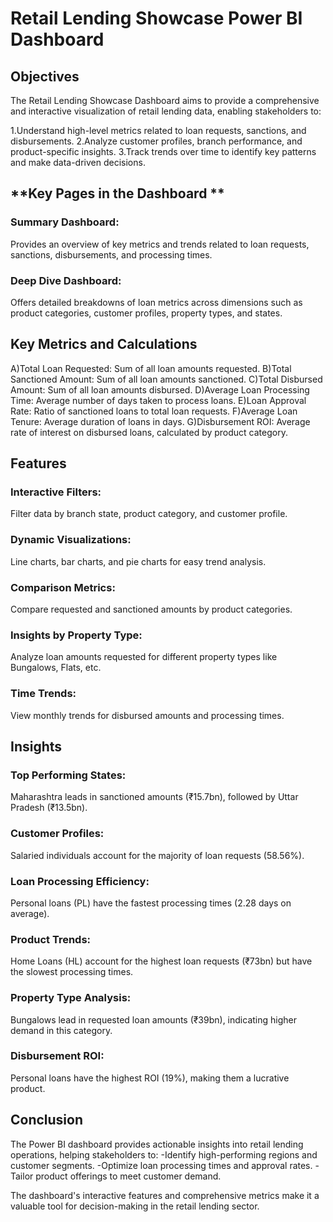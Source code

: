 # **Retail Lending Showcase Power BI Dashboard**

## **Objectives**

The Retail Lending Showcase Dashboard aims to provide a comprehensive and interactive visualization of retail lending data, enabling stakeholders to:

1.Understand high-level metrics related to loan requests, sanctions, and disbursements.
2.Analyze customer profiles, branch performance, and product-specific insights.
3.Track trends over time to identify key patterns and make data-driven decisions.

## **Key Pages in the Dashboard **

### **Summary Dashboard**:

Provides an overview of key metrics and trends related to loan requests, sanctions, disbursements, and processing times.

### **Deep Dive Dashboard**:

Offers detailed breakdowns of loan metrics across dimensions such as product categories, customer profiles, property types, and states.

## **Key Metrics and Calculations**

A)Total Loan Requested: Sum of all loan amounts requested.
B)Total Sanctioned Amount: Sum of all loan amounts sanctioned.
C)Total Disbursed Amount: Sum of all loan amounts disbursed.
D)Average Loan Processing Time: Average number of days taken to process loans.
E)Loan Approval Rate: Ratio of sanctioned loans to total loan requests.
F)Average Loan Tenure: Average duration of loans in days.
G)Disbursement ROI: Average rate of interest on disbursed loans, calculated by product category.

## **Features**

### **Interactive Filters**:

Filter data by branch state, product category, and customer profile.

### **Dynamic Visualizations**:

Line charts, bar charts, and pie charts for easy trend analysis.

### **Comparison Metrics**:

Compare requested and sanctioned amounts by product categories.

### **Insights by Property Type**:

Analyze loan amounts requested for different property types like Bungalows, Flats, etc.

### **Time Trends**:

View monthly trends for disbursed amounts and processing times.

## **Insights**

### **Top Performing States**:
Maharashtra leads in sanctioned amounts (₹15.7bn), followed by Uttar Pradesh (₹13.5bn).

### **Customer Profiles**:
Salaried individuals account for the majority of loan requests (58.56%).

### **Loan Processing Efficiency**:
Personal loans (PL) have the fastest processing times (2.28 days on average).

### **Product Trends**:
Home Loans (HL) account for the highest loan requests (₹73bn) but have the slowest processing times.

### **Property Type Analysis**:
Bungalows lead in requested loan amounts (₹39bn), indicating higher demand in this category.

### **Disbursement ROI**:

Personal loans have the highest ROI (19%), making them a lucrative product.

## **Conclusion**

The Power BI dashboard provides actionable insights into retail lending operations, helping stakeholders to:
-Identify high-performing regions and customer segments.
-Optimize loan processing times and approval rates.
-Tailor product offerings to meet customer demand.

The dashboard's interactive features and comprehensive metrics make it a valuable tool for decision-making in the retail lending sector.

